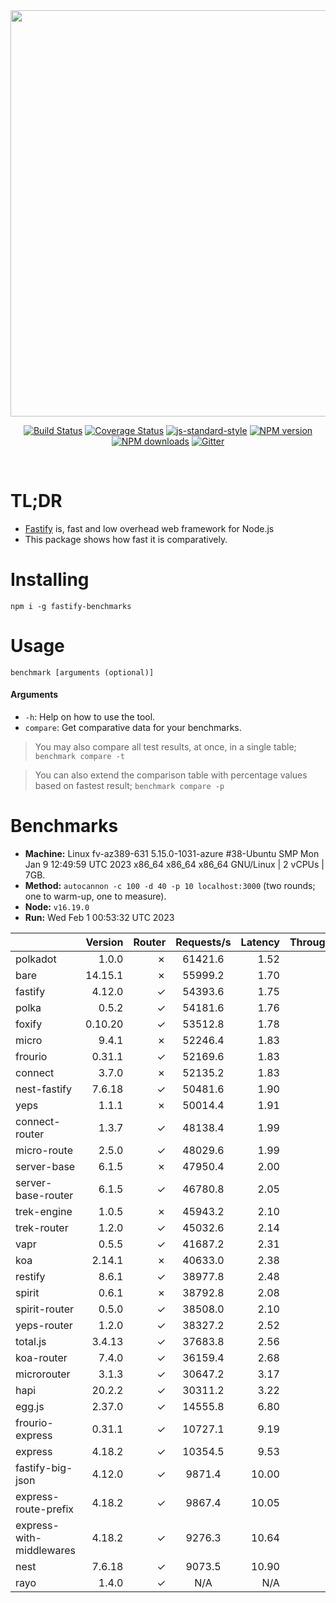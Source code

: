 <div align="center">
<img src="https://github.com/fastify/graphics/raw/master/full-logo.png" width="650" height="auto"/>
</div>

<div align="center">

[![Build Status](https://travis-ci.org/fastify/fastify.svg?branch=master)](https://travis-ci.org/fastify/fastify)
[![Coverage Status](https://coveralls.io/repos/github/fastify/fastify/badge.svg?branch=master)](https://coveralls.io/github/fastify/fastify?branch=master)
[![js-standard-style](https://img.shields.io/badge/code%20style-standard-brightgreen.svg?style=flat)](http://standardjs.com/)
[![NPM version](https://img.shields.io/npm/v/fastify.svg?style=flat)](https://www.npmjs.com/package/fastify)
[![NPM downloads](https://img.shields.io/npm/dm/fastify.svg?style=flat)](https://www.npmjs.com/package/fastify) [![Gitter](https://badges.gitter.im/gitterHQ/gitter.svg)](https://gitter.im/fastify)
</div>
<br />

# TL;DR

* [Fastify](https://github.com/fastify/fastify) is, fast and low overhead web framework for Node.js
* This package shows how fast it is comparatively.

# Installing

```
npm i -g fastify-benchmarks
```

# Usage

```
benchmark [arguments (optional)]
```

#### Arguments

* `-h`: Help on how to use the tool.
* `compare`: Get comparative data for your benchmarks.

> You may also compare all test results, at once, in a single table; `benchmark compare -t`

> You can also extend the comparison table with percentage values based on fastest result; `benchmark compare -p`
# Benchmarks
* __Machine:__ Linux fv-az389-631 5.15.0-1031-azure #38-Ubuntu SMP Mon Jan 9 12:49:59 UTC 2023 x86_64 x86_64 x86_64 GNU/Linux | 2 vCPUs | 7GB.
* __Method:__ `autocannon -c 100 -d 40 -p 10 localhost:3000` (two rounds; one to warm-up, one to measure).
* __Node:__ `v16.19.0`
* __Run:__ Wed Feb  1 00:53:32 UTC 2023

|                          | Version | Router | Requests/s | Latency | Throughput/Mb |
| :--                      | --:     | --:    | :-:        | --:     | --:           |
| polkadot                 | 1.0.0   | ✗      | 61421.6    | 1.52    | 10.95         |
| bare                     | 14.15.1 | ✗      | 55999.2    | 1.70    | 9.99          |
| fastify                  | 4.12.0  | ✓      | 54393.6    | 1.75    | 9.75          |
| polka                    | 0.5.2   | ✓      | 54181.6    | 1.76    | 9.66          |
| foxify                   | 0.10.20 | ✓      | 53512.8    | 1.78    | 8.78          |
| micro                    | 9.4.1   | ✗      | 52246.4    | 1.83    | 9.32          |
| frourio                  | 0.31.1  | ✓      | 52169.6    | 1.83    | 9.35          |
| connect                  | 3.7.0   | ✗      | 52135.2    | 1.83    | 9.30          |
| nest-fastify             | 7.6.18  | ✓      | 50481.6    | 1.90    | 8.47          |
| yeps                     | 1.1.1   | ✗      | 50014.4    | 1.91    | 8.92          |
| connect-router           | 1.3.7   | ✓      | 48138.4    | 1.99    | 8.58          |
| micro-route              | 2.5.0   | ✓      | 48029.6    | 1.99    | 8.57          |
| server-base              | 6.1.5   | ✗      | 47950.4    | 2.00    | 8.55          |
| server-base-router       | 6.1.5   | ✓      | 46780.8    | 2.05    | 8.34          |
| trek-engine              | 1.0.5   | ✗      | 45943.2    | 2.10    | 7.54          |
| trek-router              | 1.2.0   | ✓      | 45032.6    | 2.14    | 7.39          |
| vapr                     | 0.5.5   | ✓      | 41687.2    | 2.31    | 6.84          |
| koa                      | 2.14.1  | ✗      | 40633.0    | 2.38    | 7.25          |
| restify                  | 8.6.1   | ✓      | 38977.8    | 2.48    | 7.03          |
| spirit                   | 0.6.1   | ✗      | 38792.8    | 2.08    | 6.92          |
| spirit-router            | 0.5.0   | ✓      | 38508.0    | 2.10    | 6.87          |
| yeps-router              | 1.2.0   | ✓      | 38327.2    | 2.52    | 6.83          |
| total.js                 | 3.4.13  | ✓      | 37683.8    | 2.56    | 11.54         |
| koa-router               | 7.4.0   | ✓      | 36159.4    | 2.68    | 6.45          |
| microrouter              | 3.1.3   | ✓      | 30647.2    | 3.17    | 5.47          |
| hapi                     | 20.2.2  | ✓      | 30311.2    | 3.22    | 5.40          |
| egg.js                   | 2.37.0  | ✓      | 14555.8    | 6.80    | 5.12          |
| frourio-express          | 0.31.1  | ✓      | 10727.1    | 9.19    | 1.91          |
| express                  | 4.18.2  | ✓      | 10354.5    | 9.53    | 1.85          |
| fastify-big-json         | 4.12.0  | ✓      | 9871.4     | 10.00   | 113.56        |
| express-route-prefix     | 4.18.2  | ✓      | 9867.4     | 10.05   | 3.65          |
| express-with-middlewares | 4.18.2  | ✓      | 9276.3     | 10.64   | 3.56          |
| nest                     | 7.6.18  | ✓      | 9073.5     | 10.90   | 2.07          |
| rayo                     | 1.4.0   | ✓      | N/A        | N/A     | N/A           |
